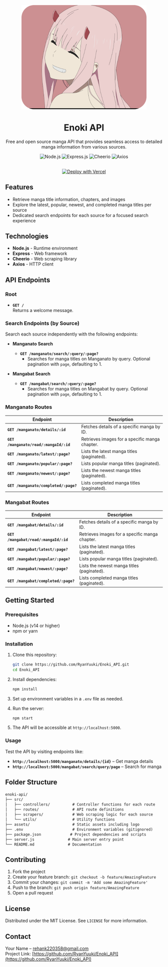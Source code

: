 <div align="center">
  <img src="assets/logo.png" alt="Enoki API Logo" width="400"/>
  
  # Enoki API
  
  Free and open source manga API that provides seamless access to detailed manga information from various sources.

  <div>
    <img src="https://img.shields.io/badge/Node.js-339933?style=for-the-badge&logo=nodedotjs&logoColor=white" alt="Node.js"/>
    <img src="https://img.shields.io/badge/Express.js-000000?style=for-the-badge&logo=express&logoColor=white" alt="Express.js"/>
    <img src="https://img.shields.io/badge/Cheerio.js-000000?style=for-the-badge" alt="Cheerio"/>
    <img src="https://img.shields.io/badge/Axios-5A29E4?style=for-the-badge&logo=axios&logoColor=white" alt="Axios"/>
  </div>

  <br />

  [![Deploy with Vercel](https://vercel.com/button)](https://vercel.com/new/clone?repository-url=https%3A%2F%2Fgithub.com%2FRyanYuuki%2FEnoki_API)
</div>

## Features

- Retrieve manga title information, chapters, and images
- Explore the latest, popular, newest, and completed manga titles per source
- Dedicated search endpoints for each source for a focused search experience

## Technologies

- **Node.js** - Runtime environment
- **Express** - Web framework
- **Cheerio** - Web scraping library
- **Axios** - HTTP client

## API Endpoints

### Root

- **`GET /`**  
  Returns a welcome message.

### Search Endpoints (by Source)

Search each source independently with the following endpoints:

- **Manganato Search**
  - **`GET /manganato/search/:query/:page?`**
    - Searches for manga titles on Manganato by query. Optional pagination with `page`, defaulting to 1.

- **Mangabat Search**
  - **`GET /mangabat/search/:query/:page?`**
    - Searches for manga titles on Mangabat by query. Optional pagination with `page`, defaulting to 1.

### Manganato Routes

| Endpoint                               | Description                                    |
| -------------------------------------- | ---------------------------------------------- |
| **`GET /manganato/details/:id`**       | Fetches details of a specific manga by ID.     |
| **`GET /manganato/read/:mangaId/:id`** | Retrieves images for a specific manga chapter. |
| **`GET /manganato/latest/:page?`**     | Lists the latest manga titles (paginated).     |
| **`GET /manganato/popular/:page?`**    | Lists popular manga titles (paginated).        |
| **`GET /manganato/newest/:page?`**     | Lists the newest manga titles (paginated).     |
| **`GET /manganato/completed/:page?`**  | Lists completed manga titles (paginated).      |

### Mangabat Routes

| Endpoint                              | Description                                    |
| ------------------------------------- | ---------------------------------------------- |
| **`GET /mangabat/details/:id`**       | Fetches details of a specific manga by ID.     |
| **`GET /mangabat/read/:mangaId/:id`** | Retrieves images for a specific manga chapter. |
| **`GET /mangabat/latest/:page?`**     | Lists the latest manga titles (paginated).     |
| **`GET /mangabat/popular/:page?`**    | Lists popular manga titles (paginated).        |
| **`GET /mangabat/newest/:page?`**     | Lists the newest manga titles (paginated).     |
| **`GET /mangabat/completed/:page?`**  | Lists completed manga titles (paginated).      |

## Getting Started

### Prerequisites

- Node.js (v14 or higher)
- npm or yarn

### Installation

1. Clone this repository:
   ```bash
   git clone https://github.com/RyanYuuki/Enoki_API.git
   cd Enoki_API
   ```

2. Install dependencies:
   ```bash
   npm install
   ```

3. Set up environment variables in a `.env` file as needed.

4. Run the server:
   ```bash
   npm start
   ```

5. The API will be accessible at `http://localhost:5000`.

### Usage

Test the API by visiting endpoints like:
- **`http://localhost:5000/manganato/details/{id}`** – Get manga details
- **`http://localhost:5000/mangabat/search/query/page`** – Search for manga

## Folder Structure

```plaintext
enoki-api/
├── src/
│   ├── controllers/          # Controller functions for each route
│   ├── routes/               # API route definitions
│   ├── scrapers/             # Web scraping logic for each source
│   └── utils/                # Utility functions
├── assets/                   # Static assets including logo
├── .env                      # Environment variables (gitignored)
├── package.json             # Project dependencies and scripts
├── server.js               # Main server entry point
└── README.md               # Documentation
```

## Contributing

1. Fork the project
2. Create your feature branch: `git checkout -b feature/AmazingFeature`
3. Commit your changes: `git commit -m 'Add some AmazingFeature'`
4. Push to the branch: `git push origin feature/AmazingFeature`
5. Open a pull request

## License

Distributed under the MIT License. See `LICENSE` for more information.

## Contact

Your Name – [rehank220358@gmail.com](mailto:rehank220358@gmail.com)  
Project Link: [https://github.com/RyanYuuki/Enoki_API](https://github.com/RyanYuuki/Enoki_API)